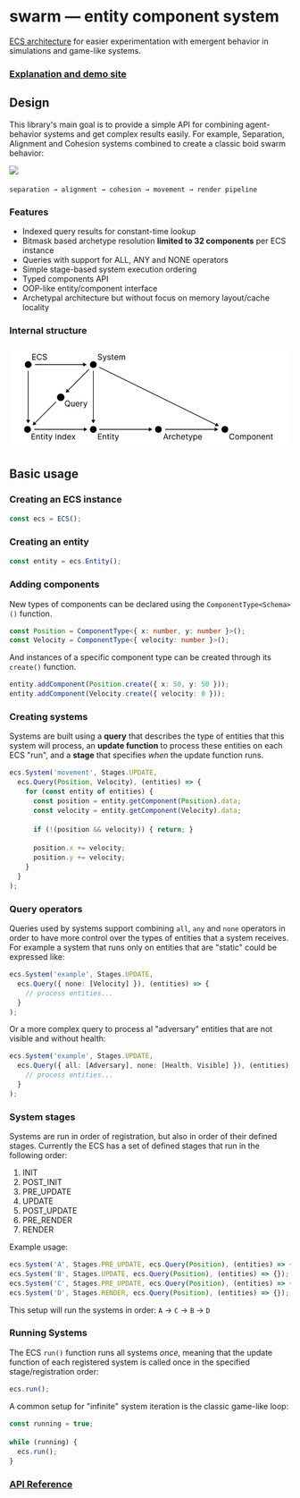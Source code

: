 # swarm — entity component system

[ECS architecture](https://en.wikipedia.org/wiki/Entity_component_system) for easier experimentation with emergent behavior in simulations and game-like systems.

### [Explanation and demo site](https://nicolaspasqualis.github.io/swarm-ecs/)

## Design
This library's main goal is to provide a simple API for combining agent-behavior systems and get complex results easily. For example, Separation, Alignment and Cohesion systems combined to create a classic boid swarm behavior:

<img height="300" src="./docs/flock250.gif"></img>

`separation → alignment → cohesion → movement → render pipeline`

### Features
- Indexed query results for constant-time lookup
- Bitmask based archetype resolution **limited to 32 components** per ECS instance
- Queries with support for ALL, ANY and NONE operators
- Simple stage-based system execution ordering
- Typed components API
- OOP-like entity/component interface
- Archetypal architecture but without focus on memory layout/cache locality

### Internal structure
![](./docs/diagram.svg)


## Basic usage

### Creating an ECS instance
```typescript
const ecs = ECS();
```

### Creating an entity
```typescript
const entity = ecs.Entity();
```

### Adding components
New types of components can be declared using the `ComponentType<Schema>()` function.
```typescript
const Position = ComponentType<{ x: number, y: number }>();
const Velocity = ComponentType<{ velocity: number }>();
```
And instances of a specific component type can be created through its `create()` function. 
```typescript
entity.addComponent(Position.create({ x: 50, y: 50 }));
entity.addComponent(Velocity.create({ velocity: 0 }));
```

### Creating systems
Systems are built using a **query** that describes the type of entities that this system will process, an **update function** to process these entities on each ECS "run", and a **stage** that specifies _when_ the update function runs.
```typescript
ecs.System('movement', Stages.UPDATE, 
  ecs.Query(Position, Velocity), (entities) => {
    for (const entity of entities) {
      const position = entity.getComponent(Position).data;
      const velocity = entity.getComponent(Velocity).data;

      if (!(position && velocity)) { return; }

      position.x += velocity;
      position.y += velocity;
    }
  }
);
```

### Query operators
Queries used by systems support combining `all`, `any` and `none` operators in order to have more control over the types of entities that a system receives.
For example a system that runs only on entities that are "static" could be expressed like:
```typescript
ecs.System('example', Stages.UPDATE, 
  ecs.Query({ none: [Velocity] }), (entities) => {
    // process entities...
  }
);
```
Or a more complex query to process al "adversary" entities that are not visible and without health:
```typescript
ecs.System('example', Stages.UPDATE, 
  ecs.Query({ all: [Adversary], none: [Health, Visible] }), (entities) => {
    // process entities...
  }
);
```

### System stages
Systems are run in order of registration, but also in order of their defined stages.
Currently the ECS has a set of defined stages that run in the following order:
1. INIT
2. POST_INIT
3. PRE_UPDATE
4. UPDATE
5. POST_UPDATE
6. PRE_RENDER
7. RENDER

Example usage:
```typescript
ecs.System('A', Stages.PRE_UPDATE, ecs.Query(Position), (entities) => {});
ecs.System('B', Stages.UPDATE, ecs.Query(Position), (entities) => {});
ecs.System('C', Stages.PRE_UPDATE, ecs.Query(Position), (entities) => {});
ecs.System('D', Stages.RENDER, ecs.Query(Position), (entities) => {});
```
This setup will run the systems in order: `A` -> `C` -> `B` -> `D`

### Running Systems
The ECS `run()` function runs all systems _once_, meaning that the update function of each registered system is called once in the specified stage/registration order: 
```typescript
ecs.run();
```
A common setup for "infinite" system iteration is the classic game-like loop:
```typescript
const running = true;

while (running) {
  ecs.run();
}
```

### [API Reference](https://nicolaspasqualis.github.io/swarm-ecs/typedoc/index.html)